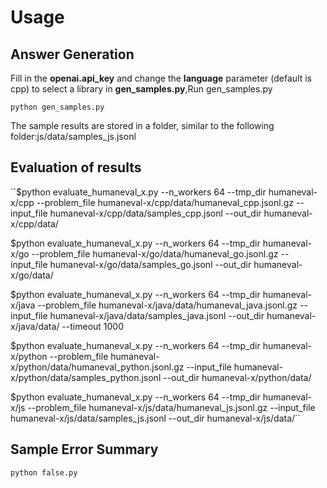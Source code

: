 # Usage
## Answer Generation
Fill in the **openai.api_key** and change the **language** parameter (default is cpp) to select a library in **gen_samples.py**,Run gen_samples.py

``python gen_samples.py``

The sample results are stored in a folder, similar to the following folder:js/data/samples_js.jsonl

## Evaluation of results
``$python evaluate_humaneval_x.py --n_workers 64 --tmp_dir humaneval-x/cpp --problem_file humaneval-x/cpp/data/humaneval_cpp.jsonl.gz --input_file humaneval-x/cpp/data/samples_cpp.jsonl --out_dir humaneval-x/cpp/data/

$python evaluate_humaneval_x.py --n_workers 64 --tmp_dir humaneval-x/go --problem_file humaneval-x/go/data/humaneval_go.jsonl.gz --input_file humaneval-x/go/data/samples_go.jsonl --out_dir humaneval-x/go/data/

$python evaluate_humaneval_x.py --n_workers 64 --tmp_dir humaneval-x/java --problem_file humaneval-x/java/data/humaneval_java.jsonl.gz --input_file humaneval-x/java/data/samples_java.jsonl --out_dir humaneval-x/java/data/ --timeout 1000

$python evaluate_humaneval_x.py --n_workers 64 --tmp_dir humaneval-x/python --problem_file humaneval-x/python/data/humaneval_python.jsonl.gz --input_file humaneval-x/python/data/samples_python.jsonl --out_dir humaneval-x/python/data/

$python evaluate_humaneval_x.py --n_workers 64 --tmp_dir humaneval-x/js --problem_file humaneval-x/js/data/humaneval_js.jsonl.gz --input_file humaneval-x/js/data/samples_js.jsonl --out_dir humaneval-x/js/data/``

## Sample Error Summary
``python false.py``